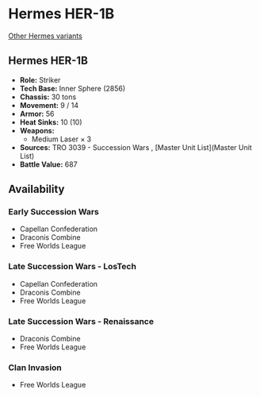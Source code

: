 # Hermes HER-1B 

[Other Hermes variants](../hermes.md) 

## Hermes HER-1B 

- **Role:** Striker 
- **Tech Base:** Inner Sphere (2856) 
- **Chassis:** 30 tons 
- **Movement:** 9 / 14 
- **Armor:** 56 
- **Heat Sinks:** 10 (10) 
- **Weapons:** 
  - Medium Laser × 3 
- **Sources:** TRO 3039 - Succession Wars , [Master Unit List](Master Unit List) 
- **Battle Value:** 687 

## Availability 

### Early Succession Wars 

- Capellan Confederation 
- Draconis Combine 
- Free Worlds League 

### Late Succession Wars - LosTech 

- Capellan Confederation 
- Draconis Combine 
- Free Worlds League 

### Late Succession Wars - Renaissance 

- Draconis Combine 
- Free Worlds League 

### Clan Invasion 

- Free Worlds League 

